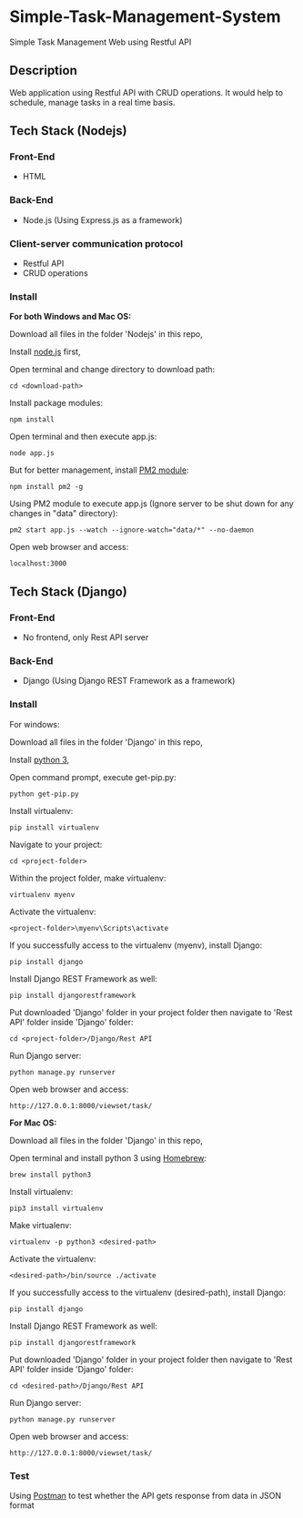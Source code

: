 # Simple-Task-Management-System
Simple Task Management Web using Restful API

## Description
Web application using Restful API with CRUD operations. It would help to schedule, manage tasks in a real time basis.

## Tech Stack (Nodejs)
### Front-End
* HTML
### Back-End
* Node.js (Using Express.js as a framework)
### Client-server communication protocol
* Restful API
* CRUD operations
### Install 
**For both Windows and Mac OS:**

Download all files in the folder 'Nodejs' in this repo,

Install [node.js](https://nodejs.org/en/download/) first,

Open terminal and change directory to download path:
```
cd <download-path>
```
Install package modules:
```
npm install
```
Open terminal and then execute app.js:
```
node app.js
```
But for better management, install [PM2 module](https://www.npmjs.com/package/pm2):
```
npm install pm2 -g
```
Using PM2 module to execute app.js (Ignore server to be shut down for any changes in "data" directory):
```
pm2 start app.js --watch --ignore-watch="data/*" --no-daemon
```
Open web browser and access:
```
localhost:3000
```
## Tech Stack (Django)
### Front-End
* No frontend, only Rest API server
### Back-End
* Django (Using Django REST Framework as a framework)
### Install
For windows:

Download all files in the folder 'Django' in this repo,

Install [python 3](https://www.python.org/downloads/),

Open command prompt, execute get-pip.py:
```
python get-pip.py
```
Install virtualenv:
```
pip install virtualenv
```
Navigate to your project:
```
cd <project-folder>
```
Within the project folder, make virtualenv:
```
virtualenv myenv
```
Activate the virtualenv:
```
<project-folder>\myenv\Scripts\activate
```
If you successfully access to the virtualenv (myenv), install Django:
```
pip install django
```
Install Django REST Framework as well:
```
pip install djangorestframework
```
Put downloaded 'Django' folder in your project folder then navigate to 'Rest API' folder inside 'Django' folder:
```
cd <project-folder>/Django/Rest API
```
Run Django server:
```
python manage.py runserver
```
Open web browser and access:
```
http://127.0.0.1:8000/viewset/task/
```

**For Mac OS:**

Download all files in the folder 'Django' in this repo,

Open terminal and install python 3 using [Homebrew](https://brew.sh/#install):
```
brew install python3
```
Install virtualenv:
```
pip3 install virtualenv
```
Make virtualenv:
```
virtualenv -p python3 <desired-path>
```
Activate the virtualenv:
```
<desired-path>/bin/source ./activate
```
If you successfully access to the virtualenv (desired-path), install Django:
```
pip install django
```
Install Django REST Framework as well:
```
pip install djangorestframework
```
Put downloaded 'Django' folder in your project folder then navigate to 'Rest API' folder inside 'Django' folder:
```
cd <desired-path>/Django/Rest API
```
Run Django server:
```
python manage.py runserver
```
Open web browser and access:
```
http://127.0.0.1:8000/viewset/task/
```

### Test
Using [Postman](https://www.postman.com/) to test whether the API gets response from data in JSON format
